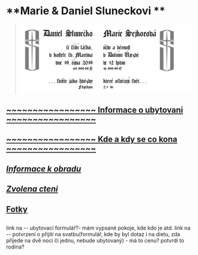 #                                               **Marie & Daniel Sluneckovi **
>![](./header.png)


## [~~~~~~~~~~~~~~~~~ Informace o ubytovani ~~~~~~~~~~~~~~~~~](./TheHood.md)
## [~~~~~~~~~~~~~~~~~ Kde a kdy se co kona ~~~~~~~~~~~~~~~~~](./Plan.md)
##
## [_________________Informace k obradu_________________](./Gnosis.md)
## [_________________Zvolena cteni_________________](./Scripta.md)
##
## [Fotky](./Photo.md)
##
##
##

link na -- ubytovací formulář?- mám vypsané pokoje, kde kdo je atd.
link na -- potvrzení o přijití na svatbu(formulář, kde by byl dotaz i na dietu, zda přijede na dvě noci či jednu, nebude ubytovaný) - má to cenu? potvrdí to rodina?
